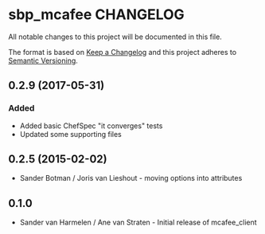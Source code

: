 # sbp_mcafee CHANGELOG

All notable changes to this project will be documented in this file.

The format is based on [Keep a Changelog](http://keepachangelog.com/) and this project adheres to [Semantic Versioning](http://semver.org/).

## 0.2.9 (2017-05-31)

### Added

- Added basic ChefSpec "it converges" tests
- Updated some supporting files

## 0.2.5 (2015-02-02)

- Sander Botman / Joris van Lieshout - moving options into attributes

## 0.1.0

- Sander van Harmelen / Ane van Straten - Initial release of mcafee_client
